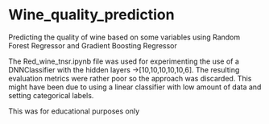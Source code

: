 # Wine_quality_prediction
Predicting the quality of wine based on some variables using Random Forest Regressor and Gradient Boosting Regressor

The Red_wine_tnsr.ipynb file was used for experimenting the use of a DNNClassifier with the hidden layers ->[10,10,10,10,10,6]. The resulting evaluation metrics were rather poor so the approach was discarded. This might have been due to using a linear classifier with low amount of data and setting categorical labels.

This was for educational purposes only
